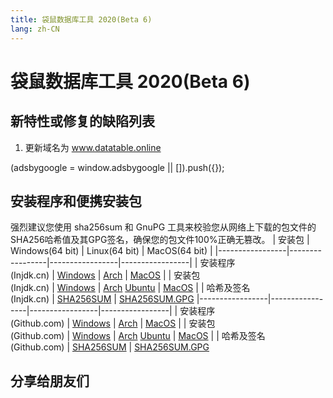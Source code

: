 ```yaml
---
title: 袋鼠数据库工具 2020(Beta 6)
lang: zh-CN
---
```


# 袋鼠数据库工具 2020(Beta 6)

## 新特性或修复的缺陷列表
1. 更新域名为 www.datatable.online


<div>
    <script2 type="text/javascript" async="true" src="https://pagead2.googlesyndication.com/pagead/js/adsbygoogle.js" />
    <ins class="adsbygoogle"
        style="display:block; text-align:center;"
        data-ad-layout="in-article"
        data-ad-format="fluid"
        data-ad-client="ca-pub-3975819313740938"
        data-ad-slot="6760827895"></ins>
    <script2 type="text/javascript">
        (adsbygoogle = window.adsbygoogle || []).push({});
    </script2>
</div>


## 安装程序和便携安装包
强烈建议您使用 sha256sum 和 GnuPG 工具来校验您从网络上下载的包文件的SHA256哈希值及其GPG签名，确保您的包文件100%正确无篡改。
| 安装包          | Windows(64 bit) | Linux(64 bit)   | MacOS(64 bit)   |
|-----------------|-----------------|-----------------|-----------------|
| 安装程序<br/>(Injdk.cn) | [Windows](https://d4.injdk.cn/dbkangaroo/v1.0.6.201109/kangaroo-1.0.6.201109-AMD64.exe) | [Arch](https://d4.injdk.cn/dbkangaroo/v1.0.6.201109/kangaroo-1.0.6.201109-1-x86_64.pkg.tar.xz) | [MacOS](https://d4.injdk.cn/dbkangaroo/v1.0.6.201109/kangaroo-1.0.6.201109-macos.dmg) |
| 安装包<br/>(Injdk.cn)  | [Windows](https://d4.injdk.cn/dbkangaroo/v1.0.6.201109/kangaroo-1.0.6.201109-AMD64.7z) | [Arch](https://d4.injdk.cn/dbkangaroo/v1.0.6.201109/kangaroo-1.0.6.201109-arch.tar.gz) [Ubuntu](https://d4.injdk.cn/dbkangaroo/v1.0.6.201109/kangaroo-1.0.6.201109-ubuntu.tar.gz) | [MacOS](https://d4.injdk.cn/dbkangaroo/v1.0.6.201109/kangaroo-1.0.6.201109-macos.tar.gz) |
| 哈希及签名<br/>(Injdk.cn) | [SHA256SUM](https://d4.injdk.cn/dbkangaroo/v1.0.6.201109/kangaroo-1.0.6.201109.sha256sum) | [SHA256SUM.GPG](https://d4.injdk.cn/dbkangaroo/v1.0.6.201109/kangaroo-1.0.6.201109.sha256sum.asc)
|-----------------|-----------------|-----------------|-----------------|
| 安装程序<br/>(Github.com) | [Windows](https://github.com/dbkangaroo/kangaroo/releases/download/v1.0.6.201109/kangaroo-1.0.6.201109-AMD64.exe) | [Arch](https://github.com/dbkangaroo/kangaroo/releases/download/v1.0.6.201109/kangaroo-1.0.6.201109-1-x86_64.pkg.tar.xz) | [MacOS](https://github.com/dbkangaroo/kangaroo/releases/download/v1.0.6.201109/kangaroo-1.0.6.201109-macos.dmg) |
| 安装包<br/>(Github.com)  | [Windows](https://github.com/dbkangaroo/kangaroo/releases/download/v1.0.6.201109/kangaroo-1.0.6.201109-AMD64.7z) | [Arch](https://github.com/dbkangaroo/kangaroo/releases/download/v1.0.6.201109/kangaroo-1.0.6.201109-arch.tar.gz) [Ubuntu](https://github.com/dbkangaroo/kangaroo/releases/download/v1.0.6.201109/kangaroo-1.0.6.201109-ubuntu.tar.gz) | [MacOS](https://github.com/dbkangaroo/kangaroo/releases/download/v1.0.6.201109/kangaroo-1.0.6.201109-macos.tar.gz) |
| 哈希及签名<br/>(Github.com) | [SHA256SUM](https://github.com/dbkangaroo/kangaroo/releases/download/v1.0.6.201109/kangaroo-1.0.6.201109.sha256sum) | [SHA256SUM.GPG](https://github.com/dbkangaroo/kangaroo/releases/download/v1.0.6.201109/kangaroo-1.0.6.201109.sha256sum.asc)

## 分享给朋友们
<social-share :networks="['qq', 'weibo', 'douban', 'facebook', 'twitter', 'telegram', 'line', 'skype', 'linkedin']" />